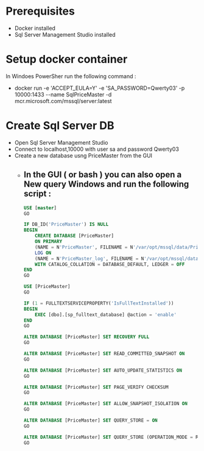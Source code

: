 # Prerequisites

- Docker installed
- Sql Server Management Studio installed

# Setup docker container

In Windoes PowerSher run the following command :
- docker run -e 'ACCEPT_EULA=Y' -e 'SA_PASSWORD=Qwerty03' -p 10000:1433 --name SqlPriceMaster -d mcr.microsoft.com/mssql/server:latest

# Create Sql Server DB

- Open Sql Server Management Studio
- Connect to localhost,10000 with user sa and password Qwerty03
- Create a new database usng PriceMaster from the GUI
	- In the GUI ( or bash ) you can also open a New query Windows and run the following script :
		- 
		```sql
		USE [master]						
        GO

		IF DB_ID('PriceMaster') IS NULL
		BEGIN
			CREATE DATABASE [PriceMaster]
			ON PRIMARY 
			(NAME = N'PriceMaster', FILENAME = N'/var/opt/mssql/data/PriceMaster.mdf', SIZE = 8192KB, MAXSIZE = UNLIMITED, FILEGROWTH = 65536KB)
			LOG ON 
			(NAME = N'PriceMaster_log', FILENAME = N'/var/opt/mssql/data/PriceMaster_log.ldf', SIZE = 8192KB, MAXSIZE = 2048GB, FILEGROWTH = 65536KB)
			WITH CATALOG_COLLATION = DATABASE_DEFAULT, LEDGER = OFF
		END
		GO

		USE [PriceMaster]
		GO

		IF (1 = FULLTEXTSERVICEPROPERTY('IsFullTextInstalled'))
		BEGIN
			EXEC [dbo].[sp_fulltext_database] @action = 'enable'
		END
		GO

		ALTER DATABASE [PriceMaster] SET RECOVERY FULL
		GO

		ALTER DATABASE [PriceMaster] SET READ_COMMITTED_SNAPSHOT ON
		GO

		ALTER DATABASE [PriceMaster] SET AUTO_UPDATE_STATISTICS ON
		GO

		ALTER DATABASE [PriceMaster] SET PAGE_VERIFY CHECKSUM
		GO

		ALTER DATABASE [PriceMaster] SET ALLOW_SNAPSHOT_ISOLATION ON
		GO

		ALTER DATABASE [PriceMaster] SET QUERY_STORE = ON
		GO

		ALTER DATABASE [PriceMaster] SET QUERY_STORE (OPERATION_MODE = READ_WRITE, CLEANUP_POLICY = (STALE_QUERY_THRESHOLD_DAYS = 30), DATA_FLUSH_INTERVAL_SECONDS = 900, INTERVAL_LENGTH_MINUTES = 60, MAX_STORAGE_SIZE_MB = 1000, QUERY_CAPTURE_MODE = AUTO, SIZE_BASED_CLEANUP_MODE = AUTO, MAX_PLANS_PER_QUERY = 200, WAIT_STATS_CAPTURE_MODE = ON)
		GO
		```
